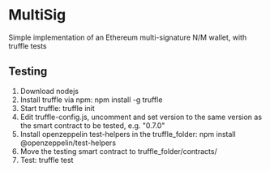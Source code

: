 # MultiSig
Simple implementation of an Ethereum multi-signature N/M wallet, with truffle tests

## Testing
1) Download nodejs
2) Install truffle via npm: npm install -g truffle
3) Start truffle: truffle init
4) Edit truffle-config.js, uncomment and set version to the same version as the smart contract to be tested, e.g. "0.7.0"
5) Install openzeppelin test-helpers in the truffle_folder: npm install @openzeppelin/test-helpers
6) Move the testing smart contract to truffle_folder/contracts/
7) Test: truffle test
